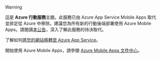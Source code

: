 > [!WARNING]
> 這是 **Azure 行動服務**主題。此服務已由 Azure App Service Mobile Apps 取代並排定從 Azure 中移除。建議您為所有新的行動後端部署使用 Azure Mobile Apps。請閱讀[本公告](https://azure.microsoft.com/blog/transition-of-azure-mobile-services/)，深入了解此服務的待決取代。
> 
> 了解如何[將您的網站移轉至 Azure App Service](../articles/app-service-mobile/app-service-mobile-migrating-from-mobile-services.md)。
> 
> 開始使用 Azure Mobile Apps，請參閱 [Azure Mobile Apps 文件中心](https://azure.microsoft.com/documentation/learning-paths/appservice-mobileapps/)。
> 
> 


